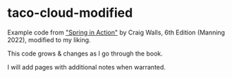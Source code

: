 # taco-cloud-modified

Example code from ["Spring in Action"](https://www.manning.com/books/spring-in-action-sixth-edition) by Craig Walls, 6th Edition (Manning 2022), modified to my liking.

This code grows & changes as I go through the book.

I will add pages with additional notes when warranted.

